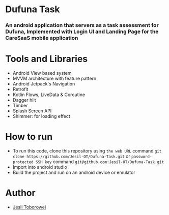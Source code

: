 # Dufuna Task
### An android application  that servers as a task assessment for Dufuna, Implemented with Login UI and Landing Page for the CareSaaS mobile application
# Tools and Libraries
- Android View based system
- MVVM architecture with feature pattern
- Android Jetpack's Navigation
- Retrofit
- Kotlin Flows, LiveData & Coroutine
- Dagger hilt
- Timber
- Splash Screen API
- Shimmer: for loading effect

# How to run
- To run this code, clone this repository using `the web URL` command `git clone https://github.com/Jesil-OT/Dufuna-Task.git` or `password-protected SSH key` command `git@github.com:Jesil-OT/Dufuna-Task.git`
- Import into android studio
- Build the project and run on an android device or emulator

# Author
- [Jesil Toborowei](https://github.com/Jesil-OT/)
